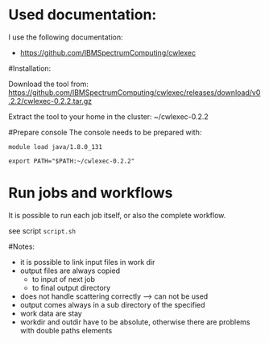 <!--
  ~ Copyright 2011-2019 The OTP authors
  ~
  ~ Permission is hereby granted, free of charge, to any person obtaining a copy
  ~ of this software and associated documentation files (the "Software"), to deal
  ~ in the Software without restriction, including without limitation the rights
  ~ to use, copy, modify, merge, publish, distribute, sublicense, and/or sell
  ~ copies of the Software, and to permit persons to whom the Software is
  ~ furnished to do so, subject to the following conditions:
  ~
  ~ The above copyright notice and this permission notice shall be included in all
  ~ copies or substantial portions of the Software.
  ~
  ~ THE SOFTWARE IS PROVIDED "AS IS", WITHOUT WARRANTY OF ANY KIND, EXPRESS OR
  ~ IMPLIED, INCLUDING BUT NOT LIMITED TO THE WARRANTIES OF MERCHANTABILITY,
  ~ FITNESS FOR A PARTICULAR PURPOSE AND NONINFRINGEMENT. IN NO EVENT SHALL THE
  ~ AUTHORS OR COPYRIGHT HOLDERS BE LIABLE FOR ANY CLAIM, DAMAGES OR OTHER
  ~ LIABILITY, WHETHER IN AN ACTION OF CONTRACT, TORT OR OTHERWISE, ARISING FROM,
  ~ OUT OF OR IN CONNECTION WITH THE SOFTWARE OR THE USE OR OTHER DEALINGS IN THE
  ~ SOFTWARE.
  -->

# Used documentation:
I use the following documentation:
- https://github.com/IBMSpectrumComputing/cwlexec

#Installation:

Download the tool from: https://github.com/IBMSpectrumComputing/cwlexec/releases/download/v0.2.2/cwlexec-0.2.2.tar.gz

Extract the tool to your home in the cluster: ~/cwlexec-0.2.2

#Prepare console
The console needs to be prepared with:
```
module load java/1.8.0_131

export PATH="$PATH:~/cwlexec-0.2.2"
```

# Run jobs and workflows
It is possible to run each job itself, or also the complete workflow.

see script `script.sh`

#Notes:
 - it is possible to link input files in work dir
 - output files are always copied
   - to input of next job
   - to final output directory
 - does not handle scattering correctly --> can not be used
 - output comes always in a sub directory of the specified
 - work data are stay
 - workdir and outdir have to be absolute, otherwise there are problems with double paths elements
